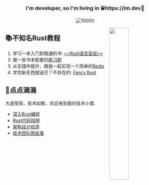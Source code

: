 <h3 align="center">I'm developer, so I'm living in ⛲️https://im.dev🌲  </h3>

<p align="middle">
   <img src="https://komarev.com/ghpvc/?username=sunface" alt="10000" />
</p>

<a href="https://github.com/savecost/datav">
  <img src="https://github.com/sunface/sunface/blob/master/assets/ferris.gif" align="right" width="35%"/>
</a>

## 📚不知名Rust教程
1. 学习一本入门到精通的书: [<<Rust语言圣经>>](https://github.com/sunface/rust-course)
2. 做一些书本配套的[练习题](https://github.com/sunface/rust-course/tree/main/excercises)
3. 从实践中提升，跟我一起实现一个简单的[Redis](https://github.com/sunface/rust-course/tree/main/pratice/mini-redis)
4. 学完新东西就迷茫？不存在的: [Fancy Rust](https://github.com/sunface/fancy-rust)

## 📖点点滴滴
大道至简，技术如歌，欢迎来到我的技术小窝.

- [深入Rust编程](https://www.zhihu.com/column/c_1454398504831115264)
- [Rust代码陷阱](https://www.zhihu.com/column/c_1454754106916806656)
- [架构设计拾遗](https://www.zhihu.com/column/c_1458369953824534528)
- [技术团队那些事](https://www.zhihu.com/column/c_1458370426421911552)




